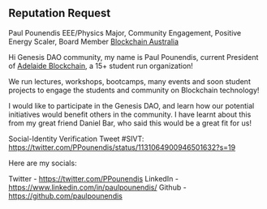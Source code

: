 ## Reputation Request

Paul Pounendis 
EEE/Physics Major, Community Engagement, Positive Energy Scaler, Board Member [Blockchain Australia](https://blockchainaustralia.org)

Hi Genesis DAO community, my name is Paul Pounendis, current President of [Adelaide Blockchain](https://facebook.com/adelaideblockchain), a 15+ student run organization!

We run lectures, workshops, bootcamps, many events and soon student projects to engage the students and community on Blockchain technology!

I would like to participate in the Genesis DAO, and learn how our potential initiatives would benefit others in the community. 
I have learnt about this from my great friend Daniel Bar, who said this would be a great fit for us!

Social-Identity Verification Tweet #SIVT: https://twitter.com/PPounendis/status/1131064900946501632?s=19

Here are my socials:

Twitter - https://twitter.com/PPounendis
LinkedIn - https://www.linkedin.com/in/paulpounendis/
Github - https://github.com/paulpounendis
